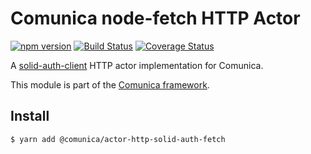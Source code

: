 # Comunica node-fetch HTTP Actor

[![npm version](https://badge.fury.io/js/%40comunica%2Factor-http-solid-auth-fetch.svg)](https://www.npmjs.com/package/@comunica/actor-http-solid-auth-fetch)
[![Build Status](https://travis-ci.org/comunica/comunica-actor-http-solid-auth-fetch.svg?branch=master)](https://travis-ci.org/comunica/comunica-actor-http-solid-auth-fetch)
[![Coverage Status](https://coveralls.io/repos/github/comunica/comunica-actor-http-solid-auth-fetch/badge.svg?branch=master)](https://coveralls.io/github/comunica/comunica-actor-http-solid-auth-fetch?branch=master)

A [solid-auth-client](https://github.com/solid/solid-auth-client) HTTP actor implementation for Comunica.

This module is part of the [Comunica framework](https://github.com/comunica/comunica).

## Install

```bash
$ yarn add @comunica/actor-http-solid-auth-fetch
```
